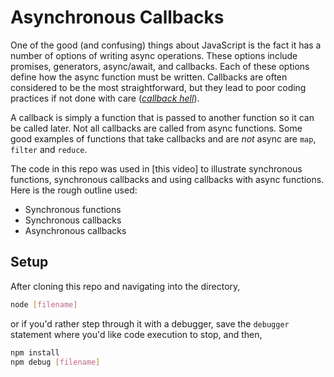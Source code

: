 # Asynchronous Callbacks

One of the good (and confusing) things about JavaScript is the fact it has a number of options of writing async operations. These options include promises, generators, async/await, and callbacks. Each of these options define how the async function must be written. Callbacks are often considered to be the most straightforward, but they lead to poor coding practices if not done with care ([_callback hell_](http://callbackhell.com)).

A callback is simply a function that is passed to another function so it can be called later. Not all callbacks are called from async functions. Some good examples of functions that take callbacks and are _not_ async are `map`, `filter` and `reduce`.

The code in this repo was used in [this video] to illustrate synchronous functions, synchronous callbacks and using callbacks with async functions. Here is the rough outline used:

* Synchronous functions
* Synchronous callbacks
* Asynchronous callbacks

## Setup

After cloning this repo and navigating into the directory,

```sh
node [filename]
```

or if you'd rather step through it with a debugger, save the `debugger` statement where you'd like code execution to stop, and then,

```sh
npm install
npm debug [filename]
```
